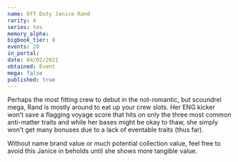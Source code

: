 ```yaml
---
name: Off Duty Janice Rand
rarity: 4
series: tos
memory_alpha:
bigbook_tier: 8
events: 20
in_portal:
date: 04/02/2021
obtained: Event
mega: false
published: true
---
```


Perhaps the most fitting crew to debut in the not-romantic, but scoundrel mega, Rand is mostly around to eat up your crew slots. Her ENG kicker won’t save a flagging voyage score that hits on only the three most common anti-matter traits and while her bases might be okay to thaw, she simply won’t get many bonuses due to a lack of eventable traits (thus far).

Without name brand value or much potential collection value, feel free to avoid this Janice in beholds until she shows more tangible value.
